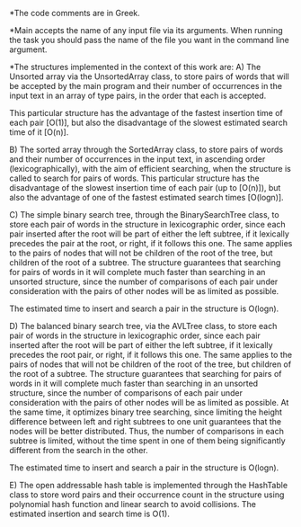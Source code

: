 *The code comments are in Greek.

*Μain accepts the name of any input file via its arguments. When running the task you should pass the name of the file you want in the command line argument.

*The structures implemented in the context of this work are:
A) The Unsorted array via the UnsortedArray class, to store pairs of words that will be accepted by the main program and their number of occurrences in the input text in an array of type pairs, in the order that each is accepted.

This particular structure has the advantage of the fastest insertion time of each pair [O(1)], but also the disadvantage of the slowest estimated search time of it [O(n)].

B) The sorted array through the SortedArray class, to store pairs of words and their number of occurrences in the input text, in ascending order (lexicographically), with the aim of efficient searching, when the structure is called to search for pairs of words.
This particular structure has the disadvantage of the slowest insertion time of each pair (up to [O(n)]), but also the advantage of one of the fastest estimated search times [O(logn)].

C) The simple binary search tree, through the BinarySearchTree class, to store each pair of words in the structure in lexicographic order, since each pair inserted after the root will be part of either the left subtree, if it lexically precedes the pair at the root, or right, if it follows this one. The same applies to the pairs of nodes that will not be children of the root of the tree, but children of the root of a subtree. The structure guarantees that searching for pairs of words in it will complete much faster than searching in an unsorted structure, since the number of comparisons of each pair under consideration with the pairs of other nodes will be as limited as possible.

The estimated time to insert and search a pair in the structure is O(logn).

D) The balanced binary search tree, via the AVLTree class, to store each pair of words in the structure in lexicographic order, since each pair inserted after the root will be part of either the left subtree, if it lexically precedes the root pair, or right, if it follows this one. The same applies to the pairs of nodes that will not be children of the root of the tree, but children of the root of a subtree. The structure guarantees that searching for pairs of words in it will complete much faster than searching in an unsorted structure, since the number of comparisons of each pair under consideration with the pairs of other nodes will be as limited as possible. At the same time, it optimizes binary tree searching, since limiting the height difference between left and right subtrees to one unit guarantees that the nodes will be better distributed. Thus, the number of comparisons in each subtree is limited, without the time spent in one of them being significantly different from the search in the other.

The estimated time to insert and search a pair in the structure is O(logn).

E) The open addressable hash table is implemented through the HashTable class to store word pairs and their occurrence count in the structure using polynomial hash function and linear search to avoid collisions.
The estimated insertion and search time is O(1).
